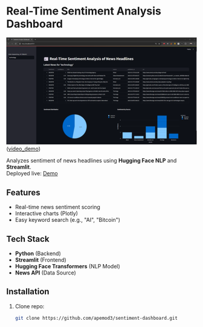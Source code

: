 # Real-Time Sentiment Analysis Dashboard

![Dashboard Demo](assets/dashboard-screenshot.png)  
([video_demo](https://drive.google.com/file/d/10gvzkR7efoUYUQApo6h8SvT32Nmz1yRQ/view?usp=sharing))

Analyzes sentiment of news headlines using **Hugging Face NLP** and **Streamlit**.  
Deployed live: [Demo](https://sentiment-dash.streamlit.app/)

## Features
- Real-time news sentiment scoring
- Interactive charts (Plotly)
- Easy keyword search (e.g., "AI", "Bitcoin")

## Tech Stack
- **Python**  (Backend)
- **Streamlit** (Frontend)  
- **Hugging Face Transformers** (NLP Model)  
- **News API** (Data Source)

## Installation
1. Clone repo:
   ```bash
   git clone https://github.com/apemod3/sentiment-dashboard.git
